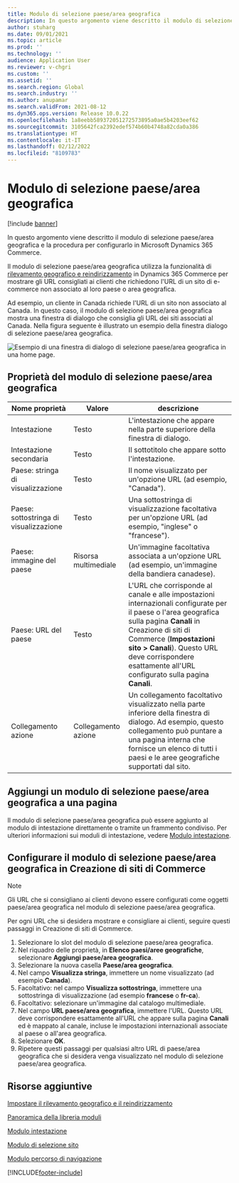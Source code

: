 ```yaml
---
title: Modulo di selezione paese/area geografica
description: In questo argomento viene descritto il modulo di selezione paese/area geografica e la procedura per configurarlo in Microsoft Dynamics 365 Commerce.
author: stuharg
ms.date: 09/01/2021
ms.topic: article
ms.prod: ''
ms.technology: ''
audience: Application User
ms.reviewer: v-chgri
ms.custom: ''
ms.assetid: ''
ms.search.region: Global
ms.search.industry: ''
ms.author: anupamar
ms.search.validFrom: 2021-08-12
ms.dyn365.ops.version: Release 10.0.22
ms.openlocfilehash: 1a8eebb589372051272573895a0ae5b4203eef62
ms.sourcegitcommit: 3105642fca2392edef574b60b4748a82cda0a386
ms.translationtype: HT
ms.contentlocale: it-IT
ms.lasthandoff: 02/12/2022
ms.locfileid: "8109783"
---
```

# <a name="countryregion-picker-module"></a>Modulo di selezione paese/area geografica

[!include [banner](includes/banner.md)]

In questo argomento viene descritto il modulo di selezione paese/area geografica e la procedura per configurarlo in Microsoft Dynamics 365 Commerce.

Il modulo di selezione paese/area geografica utilizza la funzionalità di [rilevamento geografico e reindirizzamento](geo-detection-redirection.md) in Dynamics 365 Commerce per mostrare gli URL consigliati ai clienti che richiedono l'URL di un sito di e-commerce non associato al loro paese o area geografica.

Ad esempio, un cliente in Canada richiede l'URL di un sito non associato al Canada. In questo caso, il modulo di selezione paese/area geografica mostra una finestra di dialogo che consiglia gli URL dei siti associati al Canada. Nella figura seguente è illustrato un esempio della finestra dialogo di selezione paese/area geografica.

![Esempio di una finestra di dialogo di selezione paese/area geografica in una home page.](./media/Geo_country-region-module-insitu.png)

## <a name="countryregion-picker-module-properties"></a>Proprietà del modulo di selezione paese/area geografica

| Nome proprietà              | Valore       | descrizione |
| -------------------------- | ----------- | ----------- |
| Intestazione                    | Testo        | L'intestazione che appare nella parte superiore della finestra di dialogo. |
| Intestazione secondaria                 | Testo        | Il sottotitolo che appare sotto l'intestazione. |
| Paese: stringa di visualizzazione    | Testo        | Il nome visualizzato per un'opzione URL (ad esempio, "Canada"). |
| Paese: sottostringa di visualizzazione | Testo        | Una sottostringa di visualizzazione facoltativa per un'opzione URL (ad esempio, "inglese" o "francese"). |
| Paese: immagine del paese     | Risorsa multimediale | Un'immagine facoltativa associata a un'opzione URL (ad esempio, un'immagine della bandiera canadese). |
| Paese: URL del paese       | Testo        | L'URL che corrisponde al canale e alle impostazioni internazionali configurate per il paese o l'area geografica sulla pagina **Canali** in Creazione di siti di Commerce (**Impostazioni sito \> Canali**). Questo URL deve corrispondere esattamente all'URL configurato sulla pagina **Canali**. |
| Collegamento azione                | Collegamento azione | Un collegamento facoltativo visualizzato nella parte inferiore della finestra di dialogo. Ad esempio, questo collegamento può puntare a una pagina interna che fornisce un elenco di tutti i paesi e le aree geografiche supportati dal sito. |

## <a name="add-a-countryregion-picker-module-to-a-page"></a>Aggiungi un modulo di selezione paese/area geografica a una pagina

Il modulo di selezione paese/area geografica può essere aggiunto al modulo di intestazione direttamente o tramite un frammento condiviso. Per ulteriori informazioni sui moduli di intestazione, vedere [Modulo intestazione](author-header-module.md).

## <a name="configure-the-countryregion-picker-module-in-commerce-site-builder"></a>Configurare il modulo di selezione paese/area geografica in Creazione di siti di Commerce

> [!NOTE]
> Gli URL che si consigliano ai clienti devono essere configurati come oggetti paese/area geografica nel modulo di selezione paese/area geografica.

Per ogni URL che si desidera mostrare e consigliare ai clienti, seguire questi passaggi in Creazione di siti di Commerce.

1. Selezionare lo slot del modulo di selezione paese/area geografica.
1. Nel riquadro delle proprietà, in **Elenco paesi/aree geografiche**, selezionare **Aggiungi paese/area geografica**.
1. Selezionare la nuova casella **Paese/area geografica**.
1. Nel campo **Visualizza stringa**, immettere un nome visualizzato (ad esempio **Canada**).
1. Facoltativo: nel campo **Visualizza sottostringa**, immettere una sottostringa di visualizzazione (ad esempio **francese** o **fr-ca**).
1. Facoltativo: selezionare un'immagine dal catalogo multimediale.
1. Nel campo **URL paese/area geografica**, immettere l'URL. Questo URL deve corrispondere esattamente all'URL che appare sulla pagina **Canali** ed è mappato al canale, incluse le impostazioni internazionali associate al paese o all'area geografica.
1. Selezionare **OK**.
1. Ripetere questi passaggi per qualsiasi altro URL di paese/area geografica che si desidera venga visualizzato nel modulo di selezione paese/area geografica.

## <a name="additional-resources"></a>Risorse aggiuntive

[Impostare il rilevamento geografico e il reindirizzamento](geo-detection-redirection.md)

[Panoramica della libreria moduli](starter-kit-overview.md)

[Modulo intestazione](author-header-module.md)

[Modulo di selezione sito](site-selector.md)

[Modulo percorso di navigazione](add-breadcrumb.md)

[!INCLUDE[footer-include](../includes/footer-banner.md)]
